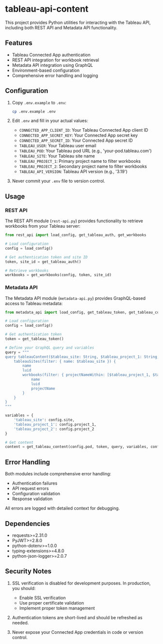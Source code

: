 # tableau-api-content

This project provides Python utilities for interacting with the Tableau API, including both REST API and Metadata API functionality.

## Features

- Tableau Connected App authentication
- REST API integration for workbook retrieval
- Metadata API integration using GraphQL
- Environment-based configuration
- Comprehensive error handling and logging

## Configuration

1. Copy `.env.example` to `.env`:
   ```bash
   cp .env.example .env
   ```

2. Edit `.env` and fill in your actual values:
   - `CONNECTED_APP_CLIENT_ID`: Your Tableau Connected App client ID
   - `CONNECTED_APP_SECRET_KEY`: Your Connected App secret key
   - `CONNECTED_APP_SECRET_ID`: Your Connected App secret ID
   - `TABLEAU_USER`: Your Tableau user email
   - `TABLEAU_POD`: Your Tableau pod URL (e.g., 'your-pod.tableau.com')
   - `TABLEAU_SITE`: Your Tableau site name
   - `TABLEAU_PROJECT_1`: Primary project name to filter workbooks
   - `TABLEAU_PROJECT_2`: Secondary project name to filter workbooks
   - `TABLEAU_API_VERSION`: Tableau API version (e.g., '3.19')

3. Never commit your `.env` file to version control.

## Usage

### REST API

The REST API module (`rest-api.py`) provides functionality to retrieve workbooks from your Tableau server:

```python
from rest_api import load_config, get_tableau_auth, get_workbooks

# Load configuration
config = load_config()

# Get authentication token and site ID
token, site_id = get_tableau_auth()

# Retrieve workbooks
workbooks = get_workbooks(config, token, site_id)
```

### Metadata API

The Metadata API module (`metadata-api.py`) provides GraphQL-based access to Tableau metadata:

```python
from metadata_api import load_config, get_tableau_token, get_tableau_content

# Load configuration
config = load_config()

# Get authentication token
token = get_tableau_token()

# Define your GraphQL query and variables
query = """
query tableauContent($tableau_site: String, $tableau_project_1: String, $tableau_project_2: String) {
    tableauSites(filter: { name: $tableau_site }) {
        name
        luid
        workbooks(filter: { projectNameWithin: [$tableau_project_1, $tableau_project_2] }) {
            name
            luid
            projectName
        }
    }
}
"""

variables = {
    'tableau_site': config.site,
    'tableau_project_1': config.project_1,
    'tableau_project_2': config.project_2
}

# Get content
content = get_tableau_content(config.pod, token, query, variables, config.api_version)
```

## Error Handling

Both modules include comprehensive error handling:
- Authentication failures
- API request errors
- Configuration validation
- Response validation

All errors are logged with detailed context for debugging.

## Dependencies

- requests>=2.31.0
- PyJWT>=2.8.0
- python-dotenv>=1.0.0
- typing-extensions>=4.8.0
- python-json-logger>=2.0.7

## Security Notes

1. SSL verification is disabled for development purposes. In production, you should:
   - Enable SSL verification
   - Use proper certificate validation
   - Implement proper token management

2. Authentication tokens are short-lived and should be refreshed as needed.

3. Never expose your Connected App credentials in code or version control.
